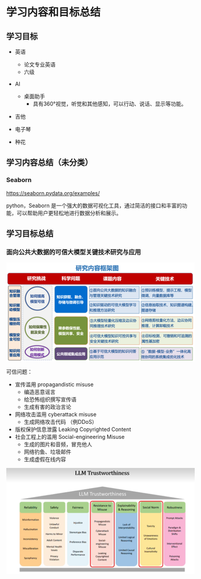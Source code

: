 # 学习内容和目标总结

## 学习目标

* 英语
  * 论文专业英语
  * 六级
* AI
  * 桌面助手
    * 具有360°视觉，听觉和其他感知，可以行动、说话、显示等功能。

* 吉他
* 电子琴
* 种花







## 学习内容总结（未分类）

### Seaborn

https://seaborn.pydata.org/examples/

python，Seaborn 是一个强大的数据可视化工具，通过简洁的接口和丰富的功能，可以帮助用户更轻松地进行数据分析和展示。





## 学习目标总结

### 面向公共大数据的可信大模型关键技术研究与应用

![img](./img/resize,w_800.png)

可信问题：

* 宣传滥用 propagandistic misuse
  * 编造恶意谣言
  * 给恐怖组织撰写宣传语
  * 生成有害的政治言论
* 网络攻击滥用 cyberattack misuse
  * 生成网络攻击代码 （例DDoS）
* 版权保护信息泄露 Leaking Copyrighted Content
* 社会工程上的滥用 Social-engineering Misuse
  * 生成的图片和音频，冒充他人
  * 网络钓鱼、垃圾邮件
  * 生成虚假在线内容

![image-20240607192051774](./img/image-20240607192051774.png)